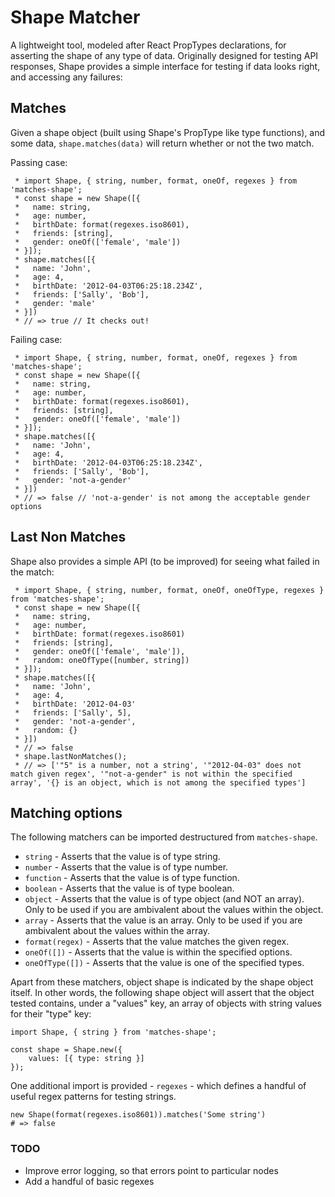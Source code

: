# Shape Matcher

A lightweight tool, modeled after React PropTypes declarations, for asserting the shape of any type of data. Originally designed for testing API responses, Shape provides a simple interface for testing if data looks right, and accessing any failures:

## Matches

Given a shape object (built using Shape's PropType like type functions), and some data, `shape.matches(data)` will return whether or not the two match.

Passing case:

```
 * import Shape, { string, number, format, oneOf, regexes } from 'matches-shape';
 * const shape = new Shape([{
 *   name: string,
 *   age: number,
 *   birthDate: format(regexes.iso8601),
 *   friends: [string],
 *   gender: oneOf(['female', 'male'])
 * }]);
 * shape.matches([{
 *   name: 'John',
 *   age: 4,
 *   birthDate: '2012-04-03T06:25:18.234Z',
 *   friends: ['Sally', 'Bob'],
 *   gender: 'male'
 * }])
 * // => true // It checks out!
```

Failing case:

```
 * import Shape, { string, number, format, oneOf, regexes } from 'matches-shape';
 * const shape = new Shape([{
 *   name: string,
 *   age: number,
 *   birthDate: format(regexes.iso8601),
 *   friends: [string],
 *   gender: oneOf(['female', 'male'])
 * }]);
 * shape.matches([{
 *   name: 'John',
 *   age: 4,
 *   birthDate: '2012-04-03T06:25:18.234Z',
 *   friends: ['Sally', 'Bob'],
 *   gender: 'not-a-gender'
 * }])
 * // => false // 'not-a-gender' is not among the acceptable gender options
```

## Last Non Matches

Shape also provides a simple API (to be improved) for seeing what failed in the match:

```
 * import Shape, { string, number, format, oneOf, oneOfType, regexes } from 'matches-shape';
 * const shape = new Shape([{
 *   name: string,
 *   age: number,
 *   birthDate: format(regexes.iso8601)
 *   friends: [string],
 *   gender: oneOf(['female', 'male']),
 *   random: oneOfType([number, string])
 * }]);
 * shape.matches([{
 *   name: 'John',
 *   age: 4,
 *   birthDate: '2012-04-03'
 *   friends: ['Sally', 5],
 *   gender: 'not-a-gender',
 *   random: {}
 * }])
 * // => false
 * shape.lastNonMatches();
 * // => ['"5" is a number, not a string', '"2012-04-03" does not match given regex', '"not-a-gender" is not within the specified array', '{} is an object, which is not among the specified types']
```

## Matching options

The following matchers can be imported destructured from `matches-shape`.

- `string` - Asserts that the value is of type string.
- `number` - Asserts that the value is of type number.
- `function` - Asserts that the value is of type function.
- `boolean` - Asserts that the value is of type boolean.
- `object` - Asserts that the value is of type object (and NOT an array). Only to be used if you are ambivalent about the values within the object.
- `array` - Asserts that the value is an array. Only to be used if you are ambivalent about the values within the array.
- `format(regex)` - Asserts that the value matches the given regex.
- `oneOf([])` - Asserts that the value is within the specified options.
- `oneOfType([])` - Asserts that the value is one of the specified types.

Apart from these matchers, object shape is indicated by the shape object itself. In other words, the following shape object will assert that the object tested contains, under a "values" key, an array of objects with string values for their "type" key:

```
import Shape, { string } from 'matches-shape';

const shape = Shape.new({
    values: [{ type: string }]
});
```

One additional import is provided - `regexes` - which defines a handful of useful regex patterns for testing strings.

```
new Shape(format(regexes.iso8601)).matches('Some string')
# => false
```

### TODO

- Improve error logging, so that errors point to particular nodes
- Add a handful of basic regexes